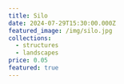 ```yaml
---
title: Silo
date: 2024-07-29T15:30:00.000Z
featured_image: /img/silo.jpg
collections:
  - structures
  - landscapes
price: 0.05
featured: true
---
```


